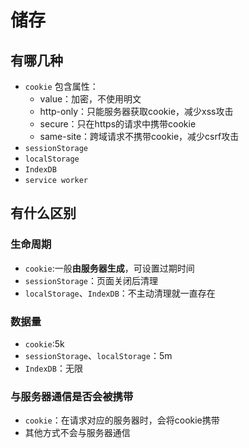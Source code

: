 # 储存

## 有哪几种
  - `cookie`
    包含属性：
    - value：加密，不使用明文
    - http-only：只能服务器获取cookie，减少xss攻击
    - secure：只在https的请求中携带cookie
    - same-site：跨域请求不携带cookie，减少csrf攻击
  - `sessionStorage`
  - `localStorage`
  - `IndexDB`
  - `service worker`

## 有什么区别

### 生命周期
  - `cookie`:一般**由服务器生成**，可设置过期时间
  - `sessionStorage`：页面关闭后清理
  - `localStorage`、`IndexDB`：不主动清理就一直存在

### 数据量
  - `cookie`:5k
  - `sessionStorage`、`localStorage`：5m
  - `IndexDB`：无限

### 与服务器通信是否会被携带
  - `cookie`：在请求对应的服务器时，会将cookie携带
  - 其他方式不会与服务器通信
